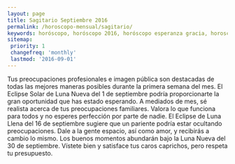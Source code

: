```yaml
---
layout: page
title: Sagitario Septiembre 2016 
permalink: /horoscopo-mensual/sagitario/
keywords: horóscopo, horóscopo 2016, horóscopo esperanza gracia, horoscop, horóscopos gratis, horoscopo sagitario, horoscopo sagitario 2016, Tarot, Astrologia, Zodíaco, sagitario, horoscopo gratis, horoscopo del mes 
sitemap:
 priority: 1
 changefreq: 'monthly'
 lastmod: '2016-09-01'
---
```


 Tus preocupaciones profesionales e imagen pública son destacadas de todas las mejores maneras posibles durante la primera semana del mes. El Eclipse Solar de Luna Nueva del 1 de septiembre podría proporcionarte la gran oportunidad que has estado esperando. A mediados de mes, sé realista acerca de tus preocupaciones familiares. Valora lo que funciona para todos y no esperes perfección por parte de nadie. El Eclipse de Luna Llena del 16 de septiembre sugiere que un pariente podría estar ocultando preocupaciones. Dale a la gente espacio, así como amor, y recibirás a cambio lo mismo. Los buenos momentos abundarán bajo la Luna Nueva del 30 de septiembre. Vístete bien y satisface tus caros caprichos, pero respeta tu presupuesto.
